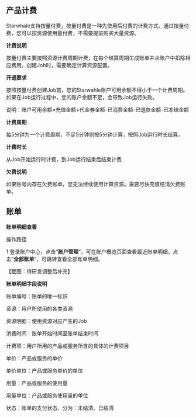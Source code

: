 ## 产品计费

Starwhale支持按量付费，按量付费是一种先使用后付费的计费方式。通过按量付费，您可以按资源使用量付费，不需要提前购买大量资源。

**计费说明**

按量付费主要按照资源计费周期计费，在每个结算周期生成账单并从账户中扣除相应费用。创建Job时，需要确定计算资源配置。

**开通要求**

按照按量付费创建Job前，您的Starwahle账户可用余额不得小于一个计费周期。如果在Job运行过程中，您的账户余额不足，会导致Job运行失败。

说明：账户可用余额=充值金额+代金券金额-已消费金额-已退款金额-已冻结金额

**计费周期**

每5分钟为一个计费周期，不足5分钟则按5分钟计算，按照Job运行时长结算。

**计费时长**

从Job开始运行时计费，到Job运行结束后结束计费

**欠费说明**

如果账号内存在欠费账单，您无法继续使用计算资源。需要尽快充值结清欠费账单。

## 账单

**账单明细查看**

操作路径

1 登录账户中心，点击“**账户管理**”，可在账户概览页面查看最近账单明细，点击"**全部账单**”，可跳转查看全部账单明细。

【截图：待研发调整后补充】

**账单明细字段说明**

账单编号：账单的唯一标识

资源：用户所使用的各类资源

资源明细：使用资源对应产生的Job

消费时间：账单开始时间至账单结束时间

计费项：用户所用的产品或服务所含的具体的计费项目

单价：产品或服务的单价

单价单位：产品或服务单价的单位

用量：产品或服务的使用量

用量单位：产品或服务使用量的单位

状态：账单的支付状态，分为：未结清、已结清
